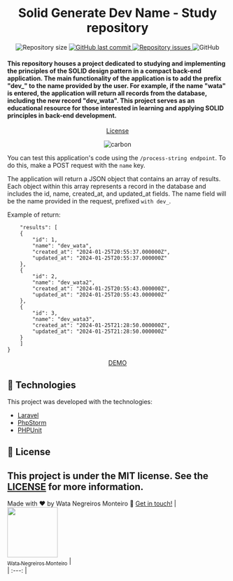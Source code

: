 <h1 align="center">



<br>
Solid Generate Dev Name - Study repository
</h1>

<p align="center">

  <img alt="Repository size" src="https://img.shields.io/github/repo-size/WataNegreirosMonteiro/solid_generate_dev_name.svg">
  <a href="https://github.com/WataNegreirosMonteiro">
    <img alt="GitHub last commit" src="https://img.shields.io/github/last-commit/WataNegreirosMonteiro/solid_generate_dev_name.svg">
  </a>

  <a href="https://github.com/lukemorales/bancointer/issues">
    <img alt="Repository issues" src="https://img.shields.io/github/issues/WataNegreirosMonteiro/solid_generate_dev_name.svg">
  </a>

  <img alt="GitHub" src="https://img.shields.io/github/license/WataNegreirosMonteiro/solid_generate_dev_name.svg">
</p>

<h4>

This repository houses a project dedicated to studying and implementing the principles of the SOLID design pattern in a compact back-end application. The main functionality of the application is to add the prefix "dev_" to the name provided by the user. For example, if the name "wata" is entered, the application will return all records from the database, including the new record "dev_wata". This project serves as an educational resource for those interested in learning and applying SOLID principles in back-end development.
</h4>

<p align="center">
  <a href="#memo-license">License</a>
</p>

<div align="center">

![carbon](https://github.com/WataNegreirosMonteiro/solid_generate_dev_name/assets/90472705/2e18893c-c62d-47dc-9eb6-fb4a55b64fd9)

</div>

You can test this application's code using the ``/process-string endpoint``. To do this, make a POST request with the ``name`` key.

The application will return a JSON object that contains an array of results. Each object within this array represents a record in the database and includes the id, name, created_at, and updated_at fields. The name field will be the name provided in the request, prefixed ``with dev_``.

Example of return:
````{
    "results": [
    {
        "id": 1,
        "name": "dev_wata",
        "created_at": "2024-01-25T20:55:37.000000Z",
        "updated_at": "2024-01-25T20:55:37.000000Z"
    },
    {
        "id": 2,
        "name": "dev_wata2",
        "created_at": "2024-01-25T20:55:43.000000Z",
        "updated_at": "2024-01-25T20:55:43.000000Z"
    },
    {
        "id": 3,
        "name": "dev_wata3",
        "created_at": "2024-01-25T21:28:50.000000Z",
        "updated_at": "2024-01-25T21:28:50.000000Z"
    }
    ]
}
````


<div align="center">

[DEMO](http://solid-generate-dev-name.watanegreirosmonteiro.com.br/)
</div>

## :rocket: Technologies

This project was developed with the technologies:

- [Laravel](https://laravel.com/)
- [PhpStorm](https://www.jetbrains.com/phpstorm/promo/?source=google&medium=cpc&campaign=AMER_en_BR_PhpStorm_Branded&term=phpstorm&content=540304889981&gad=1&gclid=CjwKCAiAjfyqBhAsEiwA-UdzJFM5CDwBPAuoc9godeizCFTQSUHczNQ9v7cUZVB9PWffZz4OUr5TZxoCySwQAvD_BwE)
- [PHPUnit](https://phpunit.de/)

## :memo: License

This project is under the MIT license. See the [LICENSE](https://github.com/WataNegreirosMonteiro/solid_generate_dev_name/blob/dev/LICENSE) for more information.
---

Made with ♥ by Wata Negreiros Monteiro :wave: [Get in touch!](https://www.linkedin.com/in/wata-negreiros-monteiro-2a94ab1a7/)
| [<img src="https://avatars.githubusercontent.com/u/90472705?v=4" width=115><br><sub>Wata Negreiros Monteiro</sub>](https://github.com/WataNegreirosMonteiro) |  
| :---: | 
